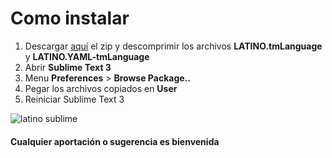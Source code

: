 # Como instalar

1. Descargar [aquí](https://github.com/lenguaje-latino/latino-sublimetext-plugin/archive/master.zip) el zip y descomprimir los archivos **LATINO.tmLanguage** y **LATINO.YAML-tmLanguage**
2. Abrir **Sublime Text 3**
3. Menu **Preferences** > **Browse Package..**
4. Pegar los archivos copiados en **User**
5. Reiniciar Sublime Text 3

![latino sublime](https://raw.githubusercontent.com/lenguaje-latino/latino-sublimetext-plugin/master/latino_sublime.png "latino sublime")

#### Cualquier aportación o sugerencia es bienvenida
